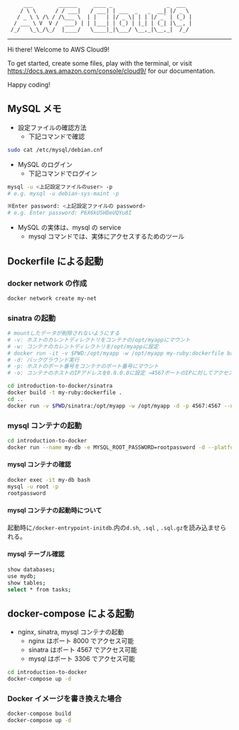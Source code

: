          ___        ______     ____ _                 _  ___
        / \ \      / / ___|   / ___| | ___  _   _  __| |/ _ \
       / _ \ \ /\ / /\___ \  | |   | |/ _ \| | | |/ _` | (_) |
      / ___ \ V  V /  ___) | | |___| | (_) | |_| | (_| |\__, |
     /_/   \_\_/\_/  |____/   \____|_|\___/ \__,_|\__,_|  /_/

---

Hi there! Welcome to AWS Cloud9!

To get started, create some files, play with the terminal,
or visit https://docs.aws.amazon.com/console/cloud9/ for our documentation.

Happy coding!

## MySQL メモ

- 設定ファイルの確認方法
  - 下記コマンドで確認

```bash
sudo cat /etc/mysql/debian.cnf
```

- MySQL のログイン
  - 下記コマンドでログイン

```bash
mysql -u <上記設定ファイルのuser> -p
# e.g. mysql -u debian-sys-maint -p
```

```bash
※Enter password: <上記設定ファイルの password>
# e.g. Enter password: P6X6kUSHDeUQYu8I
```

- MySQL の実体は、mysql の service
  - mysql コマンドでは、実体にアクセスするためのツール

## Dockerfile による起動

### docker network の作成

```bash
docker network create my-net
```

### sinatra の起動

```bash
# mountしたデータが削除されないようにする
# -v: ホストのカレントディレクトリをコンテナの/opt/myappにマウント
# -w: コンテナのカレントディレクトリを/opt/myappに設定
# docker run -it -v $PWD:/opt/myapp -w /opt/myapp my-ruby:dockerfile bash
# -d: バックグラウンド実行
# -p: ホストのポート番号をコンテナのポート番号にマウント
# -o: コンテナのホストのIPアドレスを0.0.0.0に設定 →4567ポートのIPに対してアクセス可能

cd introduction-to-docker/sinatra
docker build -t my-ruby:dockerfile .
cd ..
docker run -v $PWD/sinatra:/opt/myapp -w /opt/myapp -d -p 4567:4567 --net my-net my-ruby:dockerfile ruby myapp.rb -o 0.0.0.0
```

### mysql コンテナの起動

```bash
cd introduction-to-docker
docker run --name my-db -e MYSQL_ROOT_PASSWORD=rootpassword -d --platform linux/x86_64 -v $PWD/mysql/docker-entrypoint-initdb.d:/docker-entrypoint-initdb.d -v $PWD/mysql/conf.d/charaset.cnf:/etc/mysql/conf.d/charaset.cnf --net my-net  mysql:8.0.29
```

#### mysql コンテナの確認

```bash
docker exec -it my-db bash
mysql -u root -p
rootpassword
```

#### mysql コンテナの起動時について

起動時に`/docker-entrypoint-initdb`.内の`d.sh`, `.sql` , `.sql.gz`を読み込ませられる。

#### mysql テーブル確認

```bash
show databases;
use mydb;
show tables;
select * from tasks;
```

## docker-compose による起動

- nginx, sinatra, mysql コンテナの起動
  - nginx はポート 8000 でアクセス可能
  - sinatra はポート 4567 でアクセス可能
  - mysql はポート 3306 でアクセス可能

```bash
cd introduction-to-docker
docker-compose up -d
```

### Docker イメージを書き換えた場合

```bash
docker-compose build
docker-compose up -d
```
